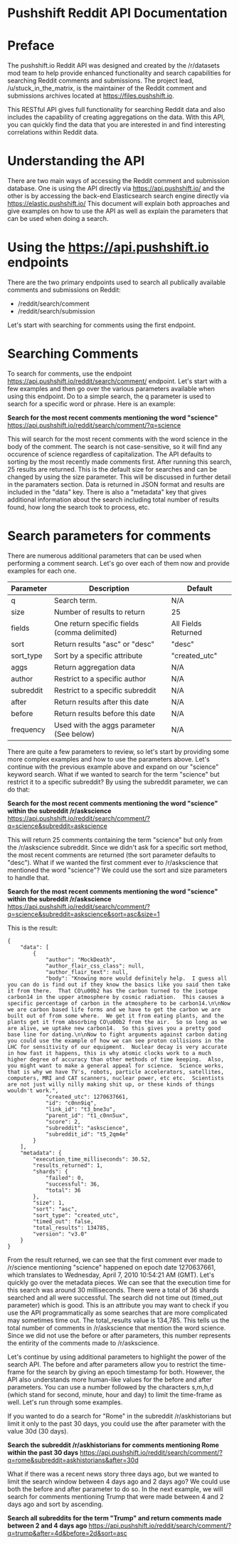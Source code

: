# Pushshift Reddit API Documentation

# Preface

The pushshift.io Reddit API was designed and created by the /r/datasets mod team to help provide enhanced functionality and search capabilities for searching Reddit comments and submissions.  The project lead, /u/stuck_in_the_matrix, is the maintainer of the Reddit comment and submissions archives located at https://files.pushshift.io.  

This RESTful API gives full functionality for searching Reddit data and also includes the capability of creating aggregations on the data.  With this API, you can quickly find the data that you are interested in and find interesting correlations within Reddit data.  

# Understanding the API

There are two main ways of accessing the Reddit comment and submission database.  One is using the API directly via https://api.pushshift.io/ and the other is by accessing the back-end Elasticsearch search engine directly via https://elastic.pushshift.io/  This document will explain both approaches and give examples on how to use the API as well as explain the parameters that can be used when doing a search.

# Using the https://api.pushshift.io endpoints

There are the two primary endpoints used to search all publically available comments and submissions on Reddit:

* /reddit/search/comment
* /reddit/search/submission

Let's start with searching for comments using the first endpoint.

# Searching Comments

To search for comments, use the endpoint https://api.pushshift.io/reddit/search/comment/ endpoint.  Let's start with a few examples and then go over the various parameters available when using this endpoint.  Do to a simple search, the q parameter is used to search for a specific word or phrase.  Here is an example:

**Search for the most recent comments mentioning the word "science"**
https://api.pushshift.io/reddit/search/comment/?q=science

This will search for the most recent comments with the word science in the body of the comment.  The search is not case-sensitive, so it will find any occurence of science regardless of capitalization.  The API defaults to sorting by the most recently made comments first.  After running this search, 25 results are returned.  This is the default size for searches and can be changed by using the size parameter.  This will be discussed in further detail in the paramaters section.  Data is returned in JSON format and results are included in the "data" key.  There is also a "metadata" key that gives additional information about the search including total number of results found, how long the search took to process, etc.  

# Search parameters for comments

There are numerous additional parameters that can be used when performing a comment search.  Let's go over each of them now and provide examples for each one.

| Parameter | Description | Default |
| ------ | ------ | ------- |
| q | Search term. | N/A |
| size | Number of results to return | 25 |
| fields | One return specific fields (comma delimited) | All Fields Returned
| sort | Return results "asc" or "desc" | "desc" |
| sort_type | Sort by a specific attribute | "created_utc" |
| aggs | Return aggregation data | N/A | 
| author | Restrict to a specific author | N/A |
| subreddit | Restrict to a specific subreddit | N/A | 
| after | Return results after this date | N/A |
| before | Return results before this date | N/A | 
| frequency | Used with the aggs parameter (See below) | N/A |

There are quite a few parameters to review, so let's start by providing some more complex examples and how to use the parameters above.  Let's continue with the previous example above and expand on our "science" keyword search.  What if we wanted to search for the term "science" but restrict it to a specific subreddit?  By using the subreddit parameter, we can do that:

**Search for the most recent comments mentioning the word "science" within the subreddit /r/askscience**
https://api.pushshift.io/reddit/search/comment/?q=science&subreddit=askscience

This will return 25 comments containing the term "science" but only from the /r/askscience subreddit.  Since we didn't ask for a specific sort method, the most recent comments are returned (the sort parameter defaults to "desc").  What if we wanted the first comment ever to /r/askscience that mentioned the word "science"?  We could use the sort and size parameters to handle that.

**Search for the most recent comments mentioning the word "science" within the subreddit /r/askscience**
https://api.pushshift.io/reddit/search/comment/?q=science&subreddit=askscience&sort=asc&size=1

This is the result:

```
{
    "data": [
        {
            "author": "MockDeath",
            "author_flair_css_class": null,
            "author_flair_text": null,
            "body": "Knowing more would definitely help.  I guess all you can do is find out if they know the basics like you said then take it from there.  That CO\u00b2 has the carbon turned to the isotope carbon14 in the upper atmosphere by cosmic radiation.  This causes a specific percentage of carbon in the atmosphere to be carbon14.\n\nNow we are carbon based life forms and we have to get the carbon we are built out of from some where.  We get it from eating plants, and the plants get it from absorbing CO\u00b2 from the air.  So so long as we are alive, we uptake new carbon14.  So this gives you a pretty good base line for dating.\n\nNow to fight arguments against carbon dating you could use the example of how we can see proton collisions in the LHC for sensitivity of our equipment.  Nuclear decay is very accurate in how fast it happens, this is why atomic clocks work to a much higher degree of accuracy than other methods of time keeping.  Also, you might want to make a general appeal for science.  Science works, that is why we have TV's, robots, particle accelerators, satellites, computers, MRI and CAT scanners, nuclear power, etc etc.  Scientists are not just willy nilly making shit up, or these kinds of things wouldn't work.",
            "created_utc": 1270637661,
            "id": "c0nn9iq",
            "link_id": "t3_bne3u",
            "parent_id": "t1_c0nn5ux",
            "score": 2,
            "subreddit": "askscience",
            "subreddit_id": "t5_2qm4e"
        }
    ],
    "metadata": {
        "execution_time_milliseconds": 30.52,
        "results_returned": 1,
        "shards": {
            "failed": 0,
            "successful": 36,
            "total": 36
        },
        "size": 1,
        "sort": "asc",
        "sort_type": "created_utc",
        "timed_out": false,
        "total_results": 134785,
        "version": "v3.0"
    }
}
```

From the result returned, we can see that the first comment ever made to /r/science mentioning "science" happened on epoch date 1270637661, which translates to Wednesday, April 7, 2010 10:54:21 AM (GMT).  Let's quickly go over the metadata pieces.  We can see that the execution time for this search was around 30 milliseconds.  There were a total of 36 shards searched and all were successful.  The search did not time out (timed_out parameter) which is good.  This is an attribute you may want to check if you use the API programmatically as some searches that are more complicated may sometimes time out.  The total_results value is 134,785.  This tells us the total number of comments in /r/askscience that mention the word science.  Since we did not use the before or after parameters, this number represents the entirity of the comments made to /r/askscience.

Let's continue by using additional parameters to highlight the power of the search API.  The before and after parameters allow you to restrict the time-frame for the search by giving an epoch timestamp for both.  However, the API also understands more human-like values for the before and after parameters.  You can use a number followed by the characters s,m,h,d (which stand for second, minute, hour and day) to limit the time-frame as well.  Let's run through some examples.

If you wanted to do a search for "Rome" in the subreddit /r/askhistorians but limit it only to the past 30 days, you could use the after parameter with the value 30d (30 days).  

**Search the subreddit /r/askhistorians for comments mentioning Rome within the past 30 days**
https://api.pushshift.io/reddit/search/comment/?q=rome&subreddit=askhistorians&after=30d

What if there was a recent news story three days ago, but we wanted to limit the search window between 4 days ago and 2 days ago?  We could use both the before and after parameter to do so.  In the next example, we will search for comments mentioning Trump that were made between 4 and 2 days ago and sort by ascending.

**Search all subreddits for the term "Trump" and return comments made between 2 and 4 days ago**
https://api.pushshift.io/reddit/search/comment/?q=trump&after=4d&before=2d&sort=asc
